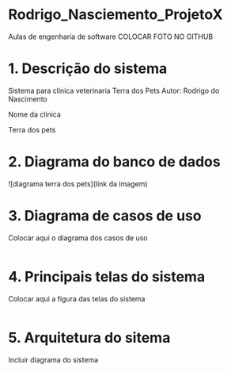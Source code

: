 # Rodrigo_Nasciemento_ProjetoX
Aulas de engenharia de software 
COLOCAR FOTO NO GITHUB

# 1. Descrição do sistema

Sistema para clinica veterinaria Terra dos Pets
Autor: Rodrigo do Nascimento

Nome da clinica 

Terra dos pets

# 2. Diagrama do banco de dados 


![diagrama terra dos pets](link da imagem)

# 3. Diagrama de casos de uso

Colocar aqui o diagrama dos casos de uso

![]()

# 4. Principais telas do sistema

Colocar aqui a figura das telas do sistema

![]()

# 5. Arquitetura do sitema

Incluir diagrama do sistema

![]()